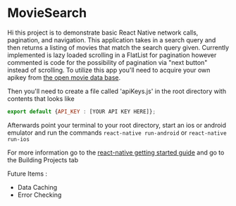 # MovieSearch

Hi this project is to demonstrate basic React Native network calls, pagination, and navigation. This application takes in a search query
and then returns a listing of movies that match the search query given. Currently implemented is lazy loaded scrolling in a FlatList for pagination
however commented is code for the possibility of pagination via "next button" instead of scrolling. To utilize this app you'll need to acquire your
own apikey from [the open movie data base](http://www.omdbapi.com/).

Then you'll need to create a file called 'apiKeys.js' in the root directory with contents that looks like
```javascript
export default {API_KEY : [YOUR API KEY HERE]};
```
Afterwards point your terminal to your root directory, start an ios or android emulator and run the commands
`react-native run-android`
or
`react-native run-ios`


For more information go to the [react-native getting started guide](https://facebook.github.io/react-native/docs/getting-started) and go to the Building Projects tab


Future Items :

* Data Caching
* Error Checking
